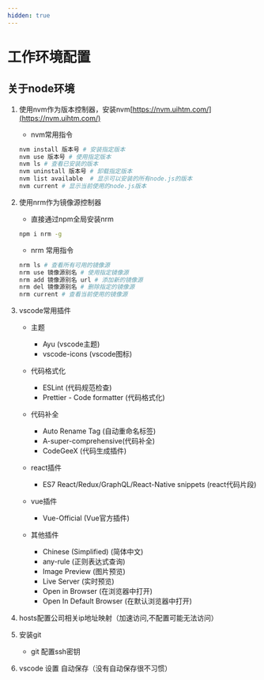 ```yaml
---
hidden: true
---
```

# 工作环境配置
## 关于node环境
1. 使用nvm作为版本控制器，安装nvm[https://nvm.uihtm.com/](https://nvm.uihtm.com/)
    - nvm常用指令
    ```bash
    nvm install 版本号 # 安装指定版本
    nvm use 版本号 # 使用指定版本
    nvm ls # 查看已安装的版本
    nvm uninstall 版本号 # 卸载指定版本
    nvm list available  # 显示可以安装的所有node.js的版本
    nvm current # 显示当前使用的node.js版本
    ```

2. 使用nrm作为镜像源控制器
    - 直接通过npm全局安装nrm
    ``` bash
    npm i nrm -g
    ```
    - nrm 常用指令
    ``` bash
    nrm ls # 查看所有可用的镜像源
    nrm use 镜像源别名 # 使用指定镜像源
    nrm add 镜像源别名 url # 添加新的镜像源
    nrm del 镜像源别名 # 删除指定的镜像源
    nrm current # 查看当前使用的镜像源
    ```
    
3. vscode常用插件
    - 主题
        - Ayu (vscode主题)
        - vscode-icons (vscode图标)

    - 代码格式化
        - ESLint (代码规范检查)
        - Prettier - Code formatter (代码格式化)

    - 代码补全
        - Auto Rename Tag (自动重命名标签)
        - A-super-comprehensive(代码补全)
        - CodeGeeX (代码生成插件)

    - react插件
        - ES7 React/Redux/GraphQL/React-Native snippets (react代码片段)

    - vue插件
        - Vue-Official (Vue官方插件)

    - 其他插件
        - Chinese (Simplified) (简体中文)
        - any-rule (正则表达式查询)
        - Image Preview (图片预览)
        - Live Server (实时预览)    
        - Open in Browser (在浏览器中打开)
        - Open In Default Browser (在默认浏览器中打开)

4. hosts配置公司相关ip地址映射（加速访问,不配置可能无法访问）

5. 安装git
    - git 配置ssh密钥

6. vscode 设置 自动保存（没有自动保存很不习惯）


